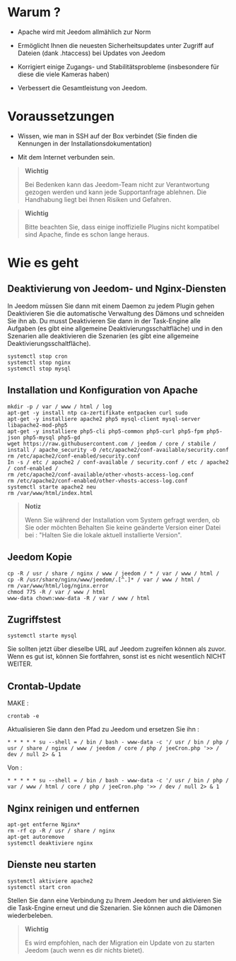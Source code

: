 Warum ? 
==========

-   Apache wird mit Jeedom allmählich zur Norm

-   Ermöglicht Ihnen die neuesten Sicherheitsupdates unter
    Zugriff auf Dateien (dank .htaccess) bei Updates von
    Jeedom

-   Korrigiert einige Zugangs- und Stabilitätsprobleme (insbesondere für diese
    die viele Kameras haben)

-   Verbessert die Gesamtleistung von Jeedom.

Voraussetzungen 
=========

-   Wissen, wie man in SSH auf der Box verbindet (Sie finden die
    Kennungen in der Installationsdokumentation)

-   Mit dem Internet verbunden sein.

> **Wichtig**
>
> Bei Bedenken kann das Jeedom-Team nicht zur Verantwortung gezogen werden und
> kann jede Supportanfrage ablehnen. Die Handhabung liegt bei Ihnen
> Risiken und Gefahren.

> **Wichtig**
>
> Bitte beachten Sie, dass einige inoffizielle Plugins nicht kompatibel sind
> Apache, finde es schon lange heraus.

Wie es geht 
=============

Deaktivierung von Jeedom- und Nginx-Diensten 
------------------------------------------

In Jeedom müssen Sie dann mit einem Daemon zu jedem Plugin gehen
Deaktivieren Sie die automatische Verwaltung des Dämons und schneiden Sie ihn ab. Du musst
Deaktivieren Sie dann in der Task-Engine alle Aufgaben (es gibt eine
allgemeine Deaktivierungsschaltfläche) und in den Szenarien alle deaktivieren
die Szenarien (es gibt eine allgemeine Deaktivierungsschaltfläche).

    systemctl stop cron
    systemctl stop nginx
    systemctl stop mysql

Installation und Konfiguration von Apache 
--------------------------------------

    mkdir -p / var / www / html / log
    apt-get -y install ntp ca-zertifikate entpacken curl sudo
    apt-get -y installiere apache2 php5 mysql-client mysql-server libapache2-mod-php5
    apt-get -y installiere php5-cli php5-common php5-curl php5-fpm php5-json php5-mysql php5-gd
    wget https://raw.githubusercontent.com / jeedom / core / stabile / install / apache_security -O /etc/apache2/conf-available/security.conf
    rm /etc/apache2/conf-enabled/security.conf
    In -s / etc / apache2 / conf-available / security.conf / etc / apache2 / conf-enabled /
    rm /etc/apache2/conf-available/other-vhosts-access-log.conf
    rm /etc/apache2/conf-enabled/other-vhosts-access-log.conf
    systemctl starte apache2 neu
    rm /var/www/html/index.html

> **Notiz**
>
> Wenn Sie während der Installation vom System gefragt werden, ob Sie oder möchten
> Behalten Sie keine geänderte Version einer Datei bei : "Halten Sie die lokale
> aktuell installierte Version".

Jeedom Kopie 
---------------

    cp -R / usr / share / nginx / www / jeedom / * / var / www / html /
    cp -R /usr/share/nginx/www/jeedom/.[^.]* / var / www / html /
    rm /var/www/html/log/nginx.error
    chmod 775 -R / var / www / html
    www-data chown:www-data -R / var / www / html

Zugriffstest 
------------

    systemctl starte mysql

Sie sollten jetzt über dieselbe URL auf Jeedom zugreifen können
als zuvor. Wenn es gut ist, können Sie fortfahren, sonst ist es nicht wesentlich
NICHT WEITER.

Crontab-Update 
-------------------------

MAKE :

    crontab -e

Aktualisieren Sie dann den Pfad zu Jeedom und ersetzen Sie ihn :

    * * * * * su --shell = / bin / bash - www-data -c '/ usr / bin / php / usr / share / nginx / www / jeedom / core / php / jeeCron.php '>> / dev / null 2> & 1

Von :

    * * * * * su --shell = / bin / bash - www-data -c '/ usr / bin / php / var / www / html / core / php / jeeCron.php '>> / dev / null 2> & 1

Nginx reinigen und entfernen 
---------------------------------

    apt-get entferne Nginx*
    rm -rf cp -R / usr / share / nginx
    apt-get autoremove
    systemctl deaktiviere nginx

Dienste neu starten 
------------------------

    systemctl aktiviere apache2
    systemctl start cron

Stellen Sie dann eine Verbindung zu Ihrem Jeedom her und aktivieren Sie die Task-Engine erneut
und die Szenarien. Sie können auch die Dämonen wiederbeleben.

> **Wichtig**
>
> Es wird empfohlen, nach der Migration ein Update von zu starten
> Jeedom (auch wenn es dir nichts bietet).
